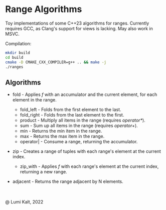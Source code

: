 # Range Algorithms

Toy implementations of some C++23 algorithms for ranges.
Currently requires GCC, as Clang's support for views is lacking.
May also work in MSVC.

Compilation:

```bash
mkdir build
cd build
cmake -D CMAKE_CXX_COMPILER=g++ .. && make -j
./ranges
```

## Algorithms

- fold                - Applies *f* with an accumulator and the current element, for each element in the range.
  - fold_left         - Folds from the first element to the last.
  - fold_right        - Folds from the last element to the first.
  - product           - Multiply all items in the range (requires *operator\**).
  - sum               - Sum up all items in the range (requires *operator+*).
  - min               - Returns the min item in the range.
  - max               - Returns the max item in the range.
  - operator|         - Consume a range, returning the accumulator.

- zip                 - Creates a range of tuples with each range's element at the current index.
  - zip_with          - Applies *f* with each range's element at the current index, returning a new range.

- adjacent            - Returns the range adjacent by N elements.

\
\
@ Lumi Kalt, 2022
